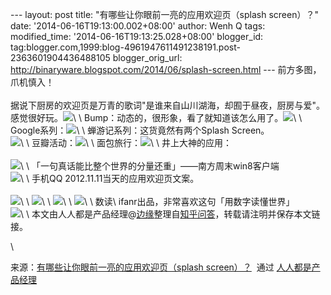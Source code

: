 --- layout: post title: "有哪些让你眼前一亮的应用欢迎页（splash
screen）？" date: '2014-06-16T19:13:00.002+08:00' author: Wenh Q tags:
modified\_time: '2014-06-16T19:13:25.028+08:00' blogger\_id:
tag:blogger.com,1999:blog-4961947611491238191.post-2363601904436488105
blogger\_orig\_url:
http://binaryware.blogspot.com/2014/06/splash-screen.html ---
前方多图，爪机慎入！\
\
据说下厨房的欢迎页是万青的歌词"是谁来自山川湖海，却囿于昼夜，厨房与爱"。感觉很好玩。![](https://images-blogger-opensocial.googleusercontent.com/gadgets/proxy?url=http%3A%2F%2Fimage.woshipm.com%2Fwp-files%2F2014%2F06%2Fdfa3376abc4ab04f1a7f8b666f8be1b2.jpg&container=blogger&gadget=a&rewriteMime=image%2F*)\
\
Bump：动态的，很形象，看了就知道该怎么用了。![](https://images-blogger-opensocial.googleusercontent.com/gadgets/proxy?url=http%3A%2F%2Fimage.woshipm.com%2Fwp-files%2F2014%2F06%2F0da02583dbdea18800cfe80c2957a4df.jpg&container=blogger&gadget=a&rewriteMime=image%2F*)\
\
Google系列：![](https://images-blogger-opensocial.googleusercontent.com/gadgets/proxy?url=http%3A%2F%2Fimage.woshipm.com%2Fwp-files%2F2014%2F06%2F14c4c344f3671113ba4c08eaded137ab.jpg&container=blogger&gadget=a&rewriteMime=image%2F*)\
\
蝉游记系列：这货竟然有两个Splash Screen。\
![](https://images-blogger-opensocial.googleusercontent.com/gadgets/proxy?url=http%3A%2F%2Fimage.woshipm.com%2Fwp-files%2F2014%2F06%2Ff880a18bc2140518c5fd2eaf1cfb6f9f.jpg&container=blogger&gadget=a&rewriteMime=image%2F*)\
\
豆瓣活动：![](https://images-blogger-opensocial.googleusercontent.com/gadgets/proxy?url=http%3A%2F%2Fimage.woshipm.com%2Fwp-files%2F2014%2F06%2Fb5835c83e7e790d58d18a28b37777e46.jpg&container=blogger&gadget=a&rewriteMime=image%2F*)\
\
面包旅行：![](https://images-blogger-opensocial.googleusercontent.com/gadgets/proxy?url=http%3A%2F%2Fimage.woshipm.com%2Fwp-files%2F2014%2F06%2Fcdcfa58fa14e28504f39961219c1c2b5.jpg&container=blogger&gadget=a&rewriteMime=image%2F*)\
\
井上大神的应用：\
\
![](https://images-blogger-opensocial.googleusercontent.com/gadgets/proxy?url=http%3A%2F%2Fimage.woshipm.com%2Fwp-files%2F2014%2F06%2Faebf1e25e762e7c62a4ba8eb540b5ffb.jpg&container=blogger&gadget=a&rewriteMime=image%2F*)\
\
「一句真话能比整个世界的分量还重」——南方周末win8客户端\
![](https://images-blogger-opensocial.googleusercontent.com/gadgets/proxy?url=http%3A%2F%2Fimage.woshipm.com%2Fwp-files%2F2014%2F06%2Fd4395d46561ec6727dbbb0950bfe1364.jpg&container=blogger&gadget=a&rewriteMime=image%2F*)\
\
手机QQ 2012.11.11当天的应用欢迎页文案。\
\
![](https://images-blogger-opensocial.googleusercontent.com/gadgets/proxy?url=http%3A%2F%2Fimage.woshipm.com%2Fwp-files%2F2014%2F06%2F2dc7100f7e668275106a7df53894f8cc.jpg&container=blogger&gadget=a&rewriteMime=image%2F*)\
\
![](https://images-blogger-opensocial.googleusercontent.com/gadgets/proxy?url=http%3A%2F%2Fimage.woshipm.com%2Fwp-files%2F2014%2F06%2Ff85df6ae1189bacabaa3c828650980e2.jpg&container=blogger&gadget=a&rewriteMime=image%2F*)\
\
![](https://images-blogger-opensocial.googleusercontent.com/gadgets/proxy?url=http%3A%2F%2Fimage.woshipm.com%2Fwp-files%2F2014%2F06%2Fca1bf3461dca26efe8b55cac0d80e073.jpg&container=blogger&gadget=a&rewriteMime=image%2F*)\
\
![](https://images-blogger-opensocial.googleusercontent.com/gadgets/proxy?url=http%3A%2F%2Fimage.woshipm.com%2Fwp-files%2F2014%2F06%2F8afdd1ffe3206e646d8dbb1bfc440900.jpg&container=blogger&gadget=a&rewriteMime=image%2F*)\
\
数读\
ifanr出品，非常喜欢这句「用数字读懂世界」\
![](https://images-blogger-opensocial.googleusercontent.com/gadgets/proxy?url=http%3A%2F%2Fimage.woshipm.com%2Fwp-files%2F2014%2F06%2Fa7f58bfff3cde837ff0079f82b89e81f.jpg&container=blogger&gadget=a&rewriteMime=image%2F*)\
\
本文由人人都是产品经理@[边缘](http://weibo.com/1631153295/profile?topnav=1&wvr=5&user=1)整理自[知乎问答](http://www.zhihu.com/question/20762432?rf=22876370)，转载请注明并保存本文链接。
<div>

\

</div>

<div>

来源：[有哪些让你眼前一亮的应用欢迎页（splash
screen）？](http://www.woshipm.com/pmd/89575.html)  通过 [人人都是产品经理](http://www.woshipm.com/)

</div>
